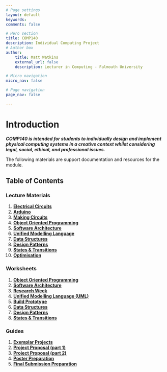 ```yaml
---
# Page settings
layout: default
keywords:
comments: false

# Hero section
title: COMP140
description: Individual Computing Project
# Author box
author:
    title: Matt Watkins
    external_url: false
    description: Lecturer in Computing - Falmouth University

# Micro navigation
micro_nav: false

# Page navigation
page_nav: false

---
```

# Introduction

***COMP140 is intended for students to individually design and implement physical computing systems in a creative context whilst considering legal, social, ethical, and professional issues.***

The following materials are support documentation and resources for the module.

## Table of Contents

### Lecture Materials
 1. **[Electrical Circuits](../comp140/lectures/electrical-circuits-lm "Electrical Circuits Lecture Materials")**
 2. **[Arduino](../comp140/lectures/arduino-lm "Arduino Lecture Materials")**
 3. **[Making Circuits](../comp140/lectures/making-circuits-lm "Making Circuits Lecture Materials")**
 4. **[Object Oriented Programming](../comp140/lectures/oop-lm "OOP Lecture Materials")**
 5. **[Software Architecture](../comp140/lectures/software-architecture-lm "Software Architecture Lecture Materials")**
 6. **[Unified Modelling Language](../comp140/lectures/uml-lm "UML Lecture Materials")**
 7. **[Data Structures](../comp140/lectures/data-structures-lm "Data Structures Lecture Materials")**
 8. **[Design Patterns](../comp140/lectures/design-patterns-lm "Design Patterns Lecture Materials")**
 9. **[States & Transitions](../comp140/lectures/cybernetics-lm "Cybernetics Lecture Materials")**
 10. **[Optimisation](../comp140/lectures/optimisation-lm "Optimisation Lecture Materials")**

### Worksheets
 1. **[Object Oriented Programming](../comp140/worksheets/oop-ws "OOP")**
 2. **[Software Architecture](../comp140/worksheets/software-architecture-ws "Software Architecture")**
 3. **[Research Week](../comp140/worksheets/research-week-ws "Research Week")**
 4. **[Unified Modelling Language (UML)](../comp140/worksheets/uml-ws "UML")**
 5. **[Build Prototype](../comp140/worksheets/prototype-ws "Build Prototype")**
 6. **[Data Structures](../comp140/worksheets/data-structures-ws "Data Structures")**
 7. **[Design Patterns](../comp140/worksheets/design-patterns-ws "Design Patterns")**
 8. **[States & Transitions](../comp140/worksheets/cybernetics-ws "States & Transitions")** 
<!---#### 9 - [Optimisation](../comp140/worksheets/optimisation-ws "Optimisation")-->


### Guides
 1. **[Exemplar Projects](../comp140/guides/exemplar-research "Exemplar Projects")**
 2. **[Project Proposal (part 1)](../comp140/guides/project-proposal-part-1 "Project Proposal Part 1")**
 3. **[Project Proposal (part 2)](../comp140/guides/project-proposal-part-2 "Project Proposal Part 2")**
 4. **[Poster Preparation](../comp140/guides/poster-preparation "Poster Preparation")**
 5. **[Final Submission Preparation](../comp140/guides/final-submission-preparation "Final Submission Preparation")**


    
<!--stackedit_data:
eyJoaXN0b3J5IjpbLTExNzQ2ODIwNjAsMTA5NTYyNTM5NCwyMD
k2NjUxMzA2LDEwMTQzNTAzNjMsMTY2ODY1NzE5NCw4OTA5MTEz
MSwtMTU5ODI2MjkxOCwtNzUwMjkwMDg2LC04OTEzNjEwODQsMj
c4MjM5NTU4LC0xMTg5MjU4OTQ1LC0xMTMyMDcyNzU5LDE5ODgy
MjAzNDksLTMzNzM3MTkyNywxNzc5NDY0OTgwLC01NDUyNDk4Mz
IsLTE4Njg0NDU3LC0yOTUwNDQ1OTgsLTIxNDExMDM1MzcsLTI5
ODY1ODYxMV19
-->
